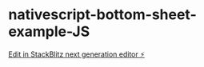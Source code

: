 # nativescript-bottom-sheet-example-JS

[Edit in StackBlitz next generation editor ⚡️](https://stackblitz.com/~/github.com/dyazincahya/nativescript-bottom-sheet-example-JS)